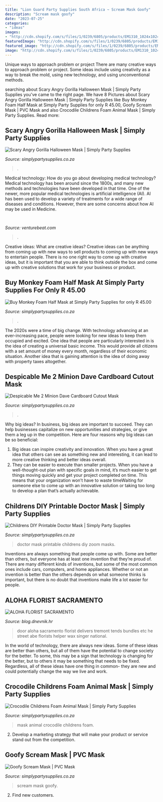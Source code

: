 ```yaml
---
title: "Lion Guard Party Supplies South Africa ~ Scream Mask Goofy"
description: "Scream mask goofy"
date: "2023-07-25"
categories:
- "ideas"
images:
- "http://cdn.shopify.com/s/files/1/0239/6805/products/EM1310_1024x1024.jpg?v=1462865836"
featuredImage: "http://cdn.shopify.com/s/files/1/0239/6805/products/EM1598-1_2048x2048.jpg?v=1473275125"
featured_image: "http://cdn.shopify.com/s/files/1/0239/6805/products/EM1310_1024x1024.jpg?v=1462865836"
image: "http://cdn.shopify.com/s/files/1/0239/6805/products/EM1310_1024x1024.jpg?v=1462865836"
---
```



Unique ways to approach problem or project
There are many creative ways to approach problem or project. Some ideas include using creativity as a way to break the mold, using new technology, and using unconventional methods.

	

		
searching about Scary Angry Gorilla Halloween Mask | Simply Party Supplies you've came to the right page. We have 8 Pictures about Scary Angry Gorilla Halloween Mask | Simply Party Supplies like Buy Monkey Foam Half Mask at Simply Party Supplies for only R 45.00, Goofy Scream Mask | PVC Mask and also Crocodile Childrens Foam Animal Mask | Simply Party Supplies. Read more:
		
    
## Scary Angry Gorilla Halloween Mask | Simply Party Supplies

<img loading=lazy src="http://cdn.shopify.com/s/files/1/0239/6805/products/EM1598-1_2048x2048.jpg?v=1473275125" onerror="this.onerror=null;this.src='https://tse1.mm.bing.net/th?id=OIP.2KQOIhrHOqtb1ikCfgAkUQHaHa&amp;pid=15.1';" alt="Scary Angry Gorilla Halloween Mask | Simply Party Supplies">

_Source: simplypartysupplies.co.za_

>. 

	

Medical technology: How do you go about developing medical technology?
Medical technology has been around since the 1800s, and many new methods and technologies have been developed in that time. One of the newer, more popular medical technologies is artificial intelligence (AI). AI has been used to develop a variety of treatments for a wide range of diseases and conditions. However, there are some concerns about how AI may be used in Medicine.

    
## 

<img loading=lazy src="https://venturebeat.com/wp-content/uploads/2020/01/Cruise-Track-4-Inside-Vehicle.jpg?w=800" onerror="this.onerror=null;this.src='https://tse3.mm.bing.net/th?id=OIP.yrzj_xT8CPpaMnmsbaoxwAHaFj&amp;pid=15.1';" alt="">

_Source: venturebeat.com_

>. 

	

Creative ideas: What are creative ideas?
Creative ideas can be anything from coming up with new ways to sell products to coming up with new ways to entertain people. There is no one right way to come up with creative ideas, but it is important that you are able to think outside the box and come up with creative solutions that work for your business or product.

    
## Buy Monkey Foam Half Mask At Simply Party Supplies For Only R 45.00

<img loading=lazy src="http://cdn.shopify.com/s/files/1/0239/6805/products/EM1578_1024x1024.jpg?v=1495451193" onerror="this.onerror=null;this.src='https://tse4.mm.bing.net/th?id=OIP.Ypo6w08tEKX7LX3pRarksgHaHa&amp;pid=15.1';" alt="Buy Monkey Foam Half Mask at Simply Party Supplies for only R 45.00">

_Source: simplypartysupplies.co.za_

>. 

	

The 2020s were a time of big change. With technology advancing at an ever-increasing pace, people were looking for new ideas to keep them occupied and excited. One idea that people are particularly interested in is the idea of creating a universal basic income. This would provide all citizens with a set amount of money every month, regardless of their economic situation. Another idea that is gaining attention is the idea of doing away with property taxes altogether.

    
## Despicable Me 2 Minion Dave Cardboard Cutout Mask

<img loading=lazy src="http://cdn.shopify.com/s/files/1/0239/6805/products/MS028_2048x2048.jpg?v=1466708009" onerror="this.onerror=null;this.src='https://tse4.mm.bing.net/th?id=OIP.y7UgMnihtDa0-52e4NK8oQHaHa&amp;pid=15.1';" alt="Despicable Me 2 Minion Dave Cardboard Cutout Mask">

_Source: simplypartysupplies.co.za_

>. 

	

Why big ideas?
In business, big ideas are important to succeed. They can help businesses capitalize on new opportunities and strategies, or give them a leg up in the competition. Here are four reasons why big ideas can be so beneficial: 
1) Big ideas can inspire creativity and innovation. When you have a great idea that others can see as something new and interesting, it can lead to more creative thinking and better ideas overall. 
2) They can be easier to execute than smaller projects. When you have a well-thought-out plan with specific goals in mind, it’s much easier to get things moving quickly and get your project completed on time. This means that your organization won’t have to waste timeWaiting for someone else to come up with an innovative solution or taking too long to develop a plan that’s actually achievable.

    
## Childrens DIY Printable Doctor Mask | Simply Party Supplies

<img loading=lazy src="http://cdn.shopify.com/s/files/1/0239/6805/products/DIG028_0e9545fc-3f41-4b65-94bf-c8b9d234414d_1024x1024.jpeg?v=1462865682" onerror="this.onerror=null;this.src='https://tse4.mm.bing.net/th?id=OIP.BrW34C0XqOZZAk_WaP3ecgAAAA&amp;pid=15.1';" alt="Childrens DIY Printable Doctor Mask | Simply Party Supplies">

_Source: simplypartysupplies.co.za_

>doctor mask printable childrens diy zoom masks. 

	

Inventions are always something that people come up with. Some are better than others, but everyone has at least one invention that they’re proud of. There are many different kinds of inventions, but some of the most common ones include cars, computers, and home appliances. Whether or not an invention is better than the others depends on what someone thinks is important, but there is no doubt that inventions make life a lot easier for people.

    
## ALOHA FLORIST SACRAMENTO

<img loading=lazy src="http://bit.ly/qglWmF" onerror="this.onerror=null;this.src='https://tse3.mm.bing.net/th?id=OIP.V8pDtSJnTbbKjTk-NeOYrwHaFW&amp;pid=15.1';" alt="ALOHA FLORIST SACRAMENTO">

_Source: blog.dnevnik.hr_

>door aloha sacramento florist delivers tremont tends bundles etc he street abe florists helper wax singer national. 

	

In the world of technology, there are always new ideas. Some of these ideas are better than others, but all of them have the potential to change society for the better. To some, this may be a sign that technology is changing for the better, but to others it may be something that needs to be fixed. Regardless, all of these ideas have one thing in common- they are new and could potentially change the way we live and work.

    
## Crocodile Childrens Foam Animal Mask | Simply Party Supplies

<img loading=lazy src="http://cdn.shopify.com/s/files/1/0239/6805/products/CC081_1024x1024.jpg?v=1462865665" onerror="this.onerror=null;this.src='https://tse3.mm.bing.net/th?id=OIP.o1AA-n9hDKpM-6huVY23XAHaHa&amp;pid=15.1';" alt="Crocodile Childrens Foam Animal Mask | Simply Party Supplies">

_Source: simplypartysupplies.co.za_

>mask animal crocodile childrens foam. 

	

2. Develop a marketing strategy that will make your product or service stand out from the competition.

    
## Goofy Scream Mask | PVC Mask

<img loading=lazy src="http://cdn.shopify.com/s/files/1/0239/6805/products/EM1310_1024x1024.jpg?v=1462865836" onerror="this.onerror=null;this.src='https://tse4.mm.bing.net/th?id=OIP.CyIMZsZtaB83MRotqEVffQHaHa&amp;pid=15.1';" alt="Goofy Scream Mask | PVC Mask">

_Source: simplypartysupplies.co.za_

>scream mask goofy. 

	

2. Find new customers.

